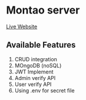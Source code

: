 # Montao server
[Live Website](https://assignment12-mern.web.app/)

## Available Features
1. CRUD integration
2. MOngoDB (noSQL)
3. JWT Implement
4. Admin verify API
5. User verify API
6. Using .env for secret file
